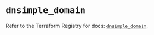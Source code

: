 # `dnsimple_domain`

Refer to the Terraform Registry for docs: [`dnsimple_domain`](https://registry.terraform.io/providers/dnsimple/dnsimple/1.9.0/docs/resources/domain).
